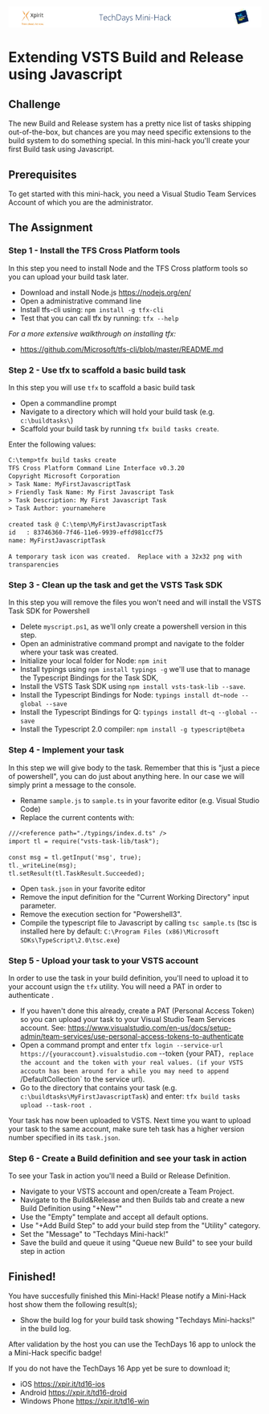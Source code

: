![Xpirit TechDays MiniHack Banner](../HackBanner-s.png)
# Extending VSTS Build and Release using Javascript #

## Challenge ##
The new Build and Release system has a pretty nice list of tasks shipping out-of-the-box, but chances are you may need specific extensions to the build system to do something special.
In this mini-hack you'll create your first Build task using Javascript.

## Prerequisites ##
To get started with this mini-hack, you need a Visual Studio Team Services Account of which you are the administrator. 

## The Assignment ##

### Step 1 - Install the TFS Cross Platform tools ###
In this step you need to install Node and the TFS Cross platform tools so you can upload your build task later.

- Download and install Node.js https://nodejs.org/en/
- Open a administrative command line
- Install tfs-cli using: `npm install -g tfx-cli`
- Test that you can call tfx by running: `tfx --help`

*For a more extensive walkthrough on installing tfx:*

- https://github.com/Microsoft/tfs-cli/blob/master/README.md

### Step 2 - Use tfx to scaffold a basic build task ###
In this step you will use `tfx` to scaffold a basic build task

- Open a commandline prompt
- Navigate to a directory which will hold your build task (e.g. `c:\buildtasks\`)
- Scaffold your build task by running `tfx build tasks create`. 

Enter the following values:

```
C:\temp>tfx build tasks create
TFS Cross Platform Command Line Interface v0.3.20
Copyright Microsoft Corporation
> Task Name: MyFirstJavascriptTask
> Friendly Task Name: My First Javascript Task
> Task Description: My First Javascript Task
> Task Author: yournamehere

created task @ C:\temp\MyFirstJavascriptTask
id   : 83746360-7f46-11e6-9939-effd981ccf75
name: MyFirstJavascriptTask

A temporary task icon was created.  Replace with a 32x32 png with transparencies
```

### Step 3 - Clean up the task and get the VSTS Task SDK ###
In this step you will remove the files you won't need and will install the VSTS Task SDK for Powershell

- Delete `myscript.ps1`, as we'll only create a powershell version in this step.
- Open an administrative command prompt and navigate to the folder where your task was created.
- Initialize your local folder for Node: `npm init`
- Install typings using `npm install typings -g` we'll use that to manage the Typescript Bindings for the Task SDK,
- Install the VSTS Task SDK using `npm install vsts-task-lib --save`.
- Install the Typescript Bindings for Node: `typings install dt~node --global --save`
- Install the Typescript Bindings for Q: `typings install dt~q --global --save`
- Install the Typescript 2.0 compiler: `npm install -g typescript@beta`

### Step 4 - Implement your task ###
In this step we will give body to the task. Remember that this is "just a piece of powershell", you can do just about anything here. In our case we will simply print a message to the console.

- Rename `sample.js` to `sample.ts` in your favorite editor (e.g. Visual Studio Code)
- Replace the current contents with:

```
///<reference path="./typings/index.d.ts" />
import tl = require("vsts-task-lib/task");

const msg = tl.getInput('msg', true);
tl._writeLine(msg);
tl.setResult(tl.TaskResult.Succeeded);
```

 - Open `task.json` in your favorite editor
 - Remove the input definition for the "Current Working Directory" input parameter.
 - Remove the execution section for "Powershell3".
 - Compile the typescript file to Javascript by calling `tsc sample.ts` (tsc is installed here by default: `C:\Program Files (x86)\Microsoft SDKs\TypeScript\2.0\tsc.exe`)

### Step 5 - Upload your task to your VSTS account ###
In order to use the task in your build definition, you'll need to upload it to your account usign the `tfx` utility. You will need a PAT in order to authenticate .

- If you haven't done this already, create a PAT (Personal Access Token) so you can upload your task to your Visual Studio Team Services account. See: https://www.visualstudio.com/en-us/docs/setup-admin/team-services/use-personal-access-tokens-to-authenticate
- Open a command prompt and enter `tfx login --service-url https://{youraccount}.visualstudio.com` --token {your PAT}`, replace the account and the token with your real values. (if your VSTS accoutn has been around for a while you may need to append `/DefaultCollection` to the service url).
- Go to the directory that contains your task (e.g. `c:\buildtasks\MyFirstJavascriptTask`) and enter: `tfx build tasks upload --task-root .`

Your task has now been uploaded to VSTS. Next time you want to upload your task to the same account, make sure teh task has a higher version number specified in its `task.json`.

### Step 6 - Create a Build definition and see your task in action ###
To see your Task in action you'll need a Build or Release Definition.

- Navigate to your VSTS account and open/create a Team Project.
- Navigate to the Build&Release and then Builds tab and create a new Build Definition using "+New""
- Use the "Empty" template and accept all default options.
- Use "+Add Build Step" to add your build step from the "Utility" category.
- Set the "Message" to "Techdays Mini-hack!"
- Save the build and queue it using "Queue new Build" to see your build step in action


## Finished! ##
You have succesfully finished this Mini-Hack! Please notify a Mini-Hack host show them the following result(s);

- Show the build log for your build task showing "Techdays Mini-hacks!" in the build log.

After validation by the host you can use the TechDays 16 app to unlock the a Mini-Hack specific badge!

If you do not have the TechDays 16 App yet be sure to download it;
- iOS <https://xpir.it/td16-ios>
- Android <https://xpir.it/td16-droid>
- Windows Phone <https://xpir.it/td16-win>